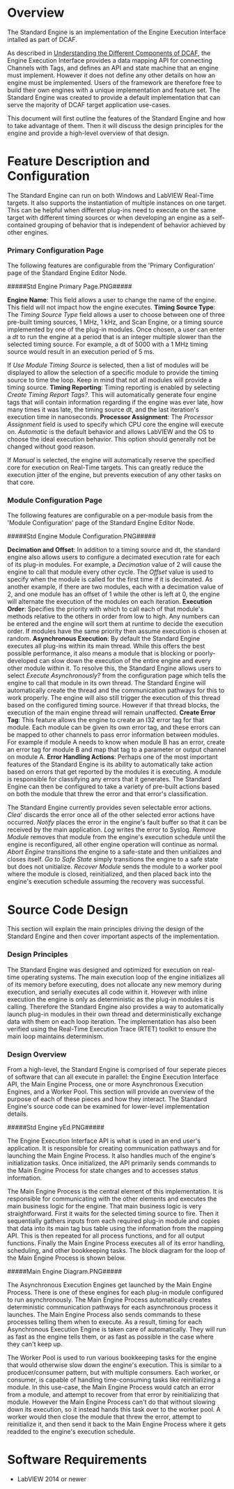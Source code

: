 # Overview
The Standard Engine is an implementation of the Engine Execution Interface intalled as part of DCAF.

As described in [Understanding the Different Components of DCAF](https://forums.ni.com/t5/Distributed-Control-Automation/Understanding-the-Different-Components-of-DCAF/gpm-p/3537534), the Engine Execution Interface provides a data mapping API for connecting Channels with Tags, and defines an API and state machine that an engine must implement. However it does not define any other details on how an engine must be implemented. Users of the framework are therefore free to build their own engines with a unique implementation and feature set. The Standard Engine was created to provide a default implementation that can serve the majority of DCAF target application use-cases.

This document will first outline the features of the Standard Engine and how to take advantage of them. Then it will discuss the design principles for the engine and provide a high-level overview of that design.

# Feature Description and Configuration
The Standard Engine can run on both Windows and LabVIEW Real-Time targets. It also supports the instantiation of multiple instances on one target. This can be helpful when different plug-ins need to execute on the same target with different timing sources or when developing an engine as a self-contained grouping of behavior that is independent of behavior achieved by other engines.

### Primary Configuration Page
The following features are configurable from the 'Primary Configuration' page of the Standard Engine Editor Node.

#####Std Engine Primary Page.PNG#####

**Engine Name**: This field allows a user to change the name of the engine. This field will not impact how the engine executes.
**Timing Source Type**: The *Timing Source Type* field allows a user to choose between one of three pre-built timing sources, 1 MHz, 1 kHz, and Scan Engine, or a timing source implemented by one of the plug-in modules. Once chosen, a user can enter a *dt* to run the engine at a period that is an integer multiple slower than the selected timing source. For example, a dt of 5000 with a 1 MHz timing source would result in an execution period of 5 ms.

If *Use Module Timing Source* is selected, then a list of modules will be displayed to allow the selection of a specific module to provide the timing source to time the loop. Keep in mind that not all modules will provide a timing source.
**Timing Reporting**: Timing reporting is enabled by selecting *Create Timing Report Tags?*. This will automatically generate four engine tags that will contain information regarding if the engine was ever late, how many times it was late, the timing source dt, and the last iteration's execution time in nanoseconds.
**Processor Assignment**: The *Processor Assignment* field is used to specify which CPU core the engine will execute on. *Automatic* is the default behavior and allows LabVIEW and the OS to choose the ideal execution behavior. This option should generally not be changed without good reason.

If *Manual* is selected, the engine will automatically reserve the specified core for execution on Real-Time targets. This can greatly reduce the execution jitter of the engine, but prevents execution of any other tasks on that core.

### Module Configuration Page
The following features are configurable on a per-module basis from the 'Module Configuration' page of the Standard Engine Editor Node.

#####Std Engine Module Configuration.PNG#####

**Decimation and Offset**: In addition to a timing source and dt, the standard engine also allows users to configure a decimated execution rate for each of its plug-in modules. For example, a *Decimation* value of 2 will cause the engine to call that module every other cycle. The *Offset* value is used to specify when the module is called for the first time if it is decimated. As another example, if there are two modules, each with a decimation value of 2, and one module has an offset of 1 while the other is left at 0, the engine will alternate the execution of the modules on each iteration.
**Execution Order**: Specifies the priority with which to call each of that module's methods relative to the others in order from low to high. Any numbers can be entered and the engine will sort them at runtime to decide the execution order. If modules have the same priority then assume execution is chosen at random. 
**Asynchronous Execution**: By default the Standard Engine executes all plug-ins within its main thread. While this offers the best possible performance, it also means a module that is blocking or poorly-developed can slow down the execution of the entire engine and every other module within it. To resolve this, the Standard Engine allows users to select *Execute Asynchronously?* from the configuration page which tells the engine to call that module in its own thread. The Standard Engine will automatically create the thread and the communication pathways for this to work properly. The engine will also still trigger the execution of this thread based on the configured timing source. However if that thread blocks, the execution of the main engine thread will remain unaffected.
**Create Error Tag**: This feature allows the engine to create an I32 error tag for that module. Each module can be given its own error tag, and these errors can be mapped to other channels to pass error information between modules. For example if module A needs to know when module B has an error, create an error tag for module B and map that tag to a parameter or output channel on module A.
**Error Handling Actions**: Perhaps one of the most important features of the Standard Engine is its ability to automatically take action based on errors that get reported by the modules it is executing. A module is responsible for classifying any errors that it generates. The Standard Engine can then be configured to take a variety of pre-built actions based on both the module that threw the error and that error's classification.

The Standard Engine currently provides seven selectable error actions. *Clea*' discards the error once all of the other selected error actions have occurred. *Notify* places the error in the engine's fault buffer so that it can be received by the main application. *Log* writes the error to Syslog. *Remove Module* removes that module from the engine's execution schedule until the engine is reconfigured, all other engine operation will continue as normal. *Abort Engine* transitions the engine to a safe-state and then unitializes and closes itself. *Go to Safe State* simply transitions the engine to a safe state but does not unitialize. *Recover Module* sends the module to a worker pool where the module is closed, reinitialized, and then placed back into the engine's execution schedule assuming the recovery was successful.

# Source Code Design
This section will explain the main principles driving the design of the Standard Engine and then cover important aspects of the implementation.

### Design Principles
The Standard Engine was designed and optimized for execution on real-time operating systems. The main execution loop of the engine initializes all of its memory before executing, does not allocate any new memory during execution, and serially executes all code within it. However with inline execution the engine is only as deterministic as the plug-in modules it is calling. Therefore the Standard Engine also provides a way to automatically launch plug-in modules in their own thread and deterministically exchange data with them on each loop iteration. The implementation has also been verified using the Real-Time Execution Trace (RTET) toolkit to ensure the main loop maintains determinism.

### Design Overview
From a high-level, the Standard Engine is comprised of four seperate pieces of software that can all execute in parallel: the Engine Execution Interface API, the Main Engine Process, one or more Asynchronous Execution Engines, and a Worker Pool. This section will provide an overview of the purpose of each of these pieces and how they interact. The Standard Engine's source code can be examined for lower-level implementation details.

#####Std Engine yEd.PNG#####

The Engine Execution Interface API is what is used in an end user's application. It is responsible for creating communication pathways and for launching the Main Engine Process. It also handles much of the engine's initialization tasks. Once initialized, the API primarily sends commands to the Main Engine Process for state changes and to accesses status information.

The Main Engine Process is the central element of this implementation. It is responsible for communicating with the other elements and executes the main business logic for the engine. That main business logic is very straightforward. First it waits for the selected timing source to fire. Then it sequentially gathers inputs from each required plug-in module and copies that data into its main tag bus table using the information from the mapping API. This is then repeated for all process functions, and for all output functions. Finally the Main Engine Process executes all of its error handling, scheduling, and other bookkeeping tasks. The block diagram for the loop of the Main Engine Process is shown below.

#####Main Engine Diagram.PNG#####

The Asynchronous Execution Engines get launched by the Main Engine Process. There is one of these engines for each plug-in module configured to run asynchronously. The Main Engine Process automatically creates deterministic communication pathways for each asynchronous process it launches. The Main Engine Process also sends commands to these processes telling them when to execute. As a result, timing for each Asynchronous Execution Engine is taken care of automatically. They will run as fast as the engine tells them, or as fast as possible in the case where they can't keep up.

The Worker Pool is used to run various bookkeeping tasks for the engine that would otherwise slow down the engine's execution. This is similar to a producer/consumer pattern, but with multiple consumers. Each worker, or consumer, is capable of handling time-consuming tasks like reinitializing a module. In this use-case, the Main Engine Process would catch an error from a module, and attempt to recover from that error by reinitializing that module. However the Main Engine Process can't do that without slowing down its execution, so it instead hands this task over to the worker pool. A worker would then close the module that threw the error, attempt to reinitialize it, and then send it back to the Main Engine Process where it gets readded to the engine's execution schedule.

# Software Requirements
+ LabVIEW 2014 or newer
